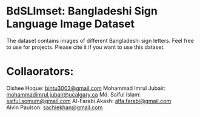 # BdSLImset: Bangladeshi Sign Language Image Dataset
The dataset contains images of different Bangladeshi sign letters. Feel free to use for projects.
Please cite it if you want to use this dataset.

# Collaorators:
Oishee Hoque: bintu3003@gmail.com
Mohammad Imrul Jubair: mohammadimrul.jubair@ucalgary.ca
Md. Saiful Islam: saiful.somum@gmail.com
Al-Farabi Akash: alfa.farabi@gmail.com	
Alvin Paulson: sachiekhan@gmail.com	
